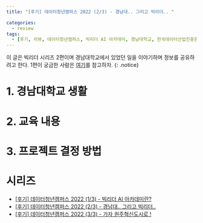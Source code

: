 ```yaml
---
title: "[후기] 데이터청년캠퍼스 2022 (2/3) - 경남대.. 그리고 빅리더.. "

categories:
  - review
tags:
  - [후기, 리뷰, 데이터청년캠퍼스, 빅리더 AI 아카데미, 경남대학교, 한국데이터산업진흥원]
---
```


이 글은 빅리더 시리즈 2편이며 경남대학교에서 있었던 일을 이야기하며 정보를 공유하려고 한다. 1편이 궁금한 사람은 [여기](https://gibum1228.github.io/review/%EB%B9%85%EB%A6%AC%EB%8D%94-%ED%9B%84%EA%B8%B0-1/)를 참고하자.
{: .notice}

# 1. 경남대학교 생활



# 2. 교육 내용



# 3. 프로젝트 결정 방법



# 시리즈
- [[후기] 데이터청년캠퍼스 2022 (1/3) - 빅리더 AI 아카데미란?](https://gibum1228.github.io/review/%EB%B9%85%EB%A6%AC%EB%8D%94-%ED%9B%84%EA%B8%B0-1/)
- [[후기] 데이터청년캠퍼스 2022 (2/3) - 경남대.. 그리고 빅리더.. ](https://gibum1228.github.io/review/%EB%B9%85%EB%A6%AC%EB%8D%94-%ED%9B%84%EA%B8%B0-2/)
- [[후기] 데이터청년캠퍼스 2022 (3/3) - 가자 원주혁신도시로 !](https://gibum1228.github.io/review/%EB%B9%85%EB%A6%AC%EB%8D%94-%ED%9B%84%EA%B8%B0-3/)